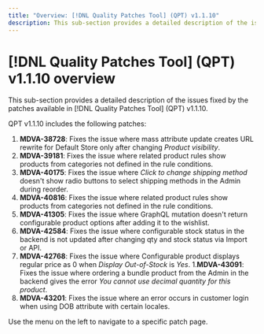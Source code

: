 ```yaml
---
title: "Overview: [!DNL Quality Patches Tool] (QPT) v1.1.10"
description: This sub-section provides a detailed description of the issues fixed by the patches available in [!DNL Quality Patches Tool] (QPT) v1.1.10.
---
```

# [!DNL Quality Patches Tool] (QPT) v1.1.10 overview

This sub-section provides a detailed description of the issues fixed by the patches available in [!DNL Quality Patches Tool] (QPT) v1.1.10.

QPT v1.1.10 includes the following patches:

1. **MDVA-38728**: Fixes the issue where mass attribute update creates URL rewrite for Default Store only after changing *Product visibility*.
1. **MDVA-39181**: Fixes the issue where related product rules show products from categories not defined in the rule conditions.
1. **MDVA-40175**: Fixes the issue where *Click to change shipping method* doesn't show radio buttons to select shipping methods in the Admin during reorder.
1. **MDVA-40816**: Fixes the issue where related product rules show products from categories not defined in the rule conditions.
1. **MDVA-41305**: Fixes the issue where GraphQL mutation doesn't return configurable product options after adding it to the wishlist.
1. **MDVA-42584**: Fixes the issue where configurable stock status in the backend is not updated after changing qty and stock status via Import or API.
1. **MDVA-42768**: Fixes the issue where Configurable product displays regular price as 0 when *Display Out-of-Stock* is *Yes*.
1.**MDVA-43091**: Fixes the issue where ordering a bundle product from the Admin in the backend gives the error *You cannot use decimal quantity for this product*.
1. **MDVA-43201**: Fixes the issue where an error occurs in customer login when using DOB attribute with certain locales.

Use the menu on the left to navigate to a specific patch page.
